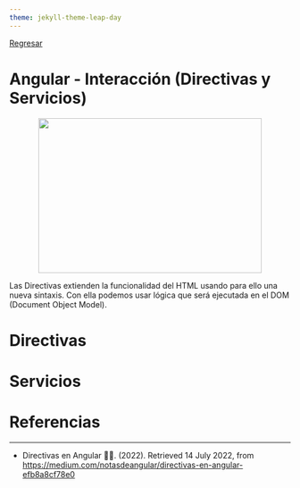 ```yaml
---
theme: jekyll-theme-leap-day
---
```


[Regresar](/DAWM-2022/)

Angular - Interacción (Directivas y Servicios)
==============================================

<p align="center">
  <img width="400" height="277" src="https://cms-assets.tutsplus.com/uploads/users/34/posts/22391/preview_image/angular-js-firebase.png">
</p>

Las Directivas extienden la funcionalidad del HTML usando para ello una nueva sintaxis. Con ella podemos usar lógica que será ejecutada en el DOM (Document Object Model).

Directivas
==========



Servicios 
=========


Referencias 
===========

* * *

* Directivas en Angular 🧑‍🎨. (2022). Retrieved 14 July 2022, from https://medium.com/notasdeangular/directivas-en-angular-efb8a8cf78e0